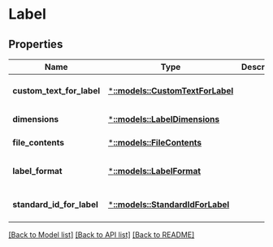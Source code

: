 # Label

## Properties
Name | Type | Description | Notes
------------ | ------------- | ------------- | -------------
**custom_text_for_label** | [***::models::CustomTextForLabel**](CustomTextForLabel.md) |  | [optional] [default to null]
**dimensions** | [***::models::LabelDimensions**](LabelDimensions.md) |  | [default to null]
**file_contents** | [***::models::FileContents**](FileContents.md) |  | [default to null]
**label_format** | [***::models::LabelFormat**](LabelFormat.md) |  | [optional] [default to null]
**standard_id_for_label** | [***::models::StandardIdForLabel**](StandardIdForLabel.md) |  | [optional] [default to null]

[[Back to Model list]](../README.md#documentation-for-models) [[Back to API list]](../README.md#documentation-for-api-endpoints) [[Back to README]](../README.md)


